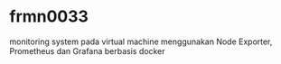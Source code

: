 # frmn0033
monitoring system pada virtual machine menggunakan Node Exporter, Prometheus dan Grafana berbasis docker
